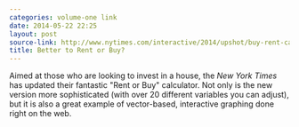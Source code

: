```yaml
---
categories: volume-one link
date: 2014-05-22 22:25
layout: post
source-link: http://www.nytimes.com/interactive/2014/upshot/buy-rent-calculator.html?_r=2
title: Better to Rent or Buy?
---
```

Aimed at those who are looking to invest in a house, the _New York Times_ has updated their fantastic "Rent or Buy" calculator. Not only is the new version more sophisticated (with over 20 different variables you can adjust), but it is also a great example of vector-based, interactive graphing done right on the web.
